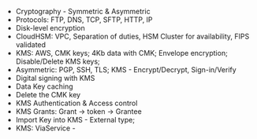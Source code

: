- Cryptography - Symmetric & Asymmetric
- Protocols: FTP, DNS, TCP, SFTP, HTTP, IP
- Disk-level encryption
- CloudHSM: VPC, Separation of duties, HSM Cluster for availability, FIPS validated
- KMS: AWS, CMK keys; 4Kb data with CMK; Envelope encryption; Disable/Delete KMS keys; 
- Asymmetric: PGP, SSH, TLS; KMS - Encrypt/Decrypt, Sign-in/Verify
- Digital signing with KMS
- Data Key caching
- Delete the CMK key
- KMS Authentication & Access control
- KMS Grants: Grant -> token -> Grantee
- Import Key into KMS -  External type; 
- KMS: ViaService - 